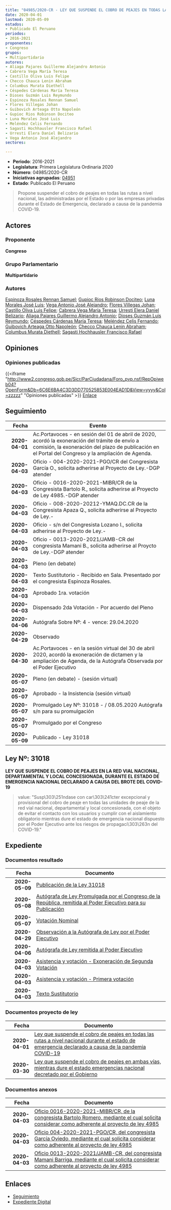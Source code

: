 ```yaml
---
title: "04985/2020-CR - LEY QUE SUSPENDE EL COBRO DE PEAJES EN TODAS LAS RUTAS A NIVEL NACIONAL DURANTE EL ESTADO DE EMERGENCIA DECLARADO A CAUSA DE LA PANDEMIA COVID-19"
date: 2020-04-01
lastmod: 2020-05-09
estados:
- Publicado El Peruano
periodos:
- 2016-2021
proponentes:
- Congreso
grupos:
- Multipartidario
autores:
- Aliaga Pajares Guillermo Alejandro Antonio
- Cabrera Vega María Teresa
- Castillo Oliva Luis Felipe
- Checco Chauca Lenin Abraham
- Columbus Murata Diethell
- Céspedes Cárdenas María Teresa
- Dioses Guzmán Luis Reymundo
- Espinoza Rosales Rennan Samuel
- Flores Villegas Johan
- Guibovich Arteaga Otto Napoleón
- Gupioc Rios Robinson Dociteo
- Luna Morales José Luis
- Meléndez Celis Fernando
- Sagasti Hochhausler Francisco Rafael
- Urresti Elera Daniel Belizario
- Vega Antonio José Alejandro
sectores:

---
```

- **Periodo**: 2016-2021
- **Legislatura**: Primera Legislatura Ordinaria 2020
- **Número**: 04985/2020-CR
- **Iniciativas agrupadas**: [04951](../../04900/04951)
- **Estado**: Publicado El Peruano

> Propone suspender el cobro de peajes en todas las rutas a nivel nacional, las administradas por el Estado o por las empresas privadas durante el Estado de Emergencia, declarado a causa de la pandemia COVID-19.


## Actores

### Proponente

**Congreso**

### Grupo Parlamentario

**Multipartidario**

### Autores

[Espinoza Rosales Rennan Samuel](mailto:mailto:respinoza@congreso.gob.pe); [Gupioc Rios Robinson Dociteo](mailto:mailto:rgupioc@congreso.gob.pe); [Luna Morales José Luis](mailto:mailto:jlunam@congreso.gob.pe); [Vega Antonio José Alejandro](mailto:mailto:jvegaa@congreso.gob.pe); [Flores Villegas Johan](mailto:mailto:jfloresv@congreso.gob.pe); [Castillo Oliva Luis Felipe](mailto:mailto:lcastilloo@congreso.gob.pe); [Cabrera Vega María Teresa](mailto:mailto:mcabrera@congreso.gob.pe); [Urresti Elera Daniel Belizario](mailto:mailto:durresti@congreso.gob.pe); [Aliaga Pajares Guillermo Alejandro Antonio](mailto:mailto:galiaga@congreso.gob.pe); [Dioses Guzmán Luis Reymundo](mailto:mailto:ldioses@congreso.gob.pe); [Céspedes Cárdenas María Teresa](mailto:mailto:mcespedes@congreso.gob.pe); [Meléndez Celis Fernando](mailto:mailto:fmelendez@congreso.gob.pe); [Guibovich Arteaga Otto Napoleón](mailto:mailto:oguibovich@congreso.gob.pe); [Checco Chauca Lenin Abraham](mailto:mailto:lchecco@congreso.gob.pe); [Columbus Murata Diethell](mailto:mailto:dcolumbus@congreso.gob.pe); [Sagasti Hochhausler Francisco Rafael](mailto:mailto:fsagasti@congreso.gob.pe)

## Opiniones

### Opiniones publicadas

{{<iframe "http://www2.congreso.gob.pe/Sicr/ParCiudadana/Foro_pvp.nsf/RepOpiweb04?OpenForm&Db=6C6E6BA4C3D3DD770525853E004EAD1D&View=yyyy&Col=zzzzz" "Opiniones publicadas" >}}
[Enlace](http://www2.congreso.gob.pe/Sicr/ParCiudadana/Foro_pvp.nsf/RepOpiweb04?OpenForm&Db=6C6E6BA4C3D3DD770525853E004EAD1D&View=yyyy&Col=zzzzz)


## Seguimiento

| Fecha | Evento |
|------:|--------|
| **2020-04-01** | Ac.Portavoces - en sesión del 01 de abril de 2020, acordó la exoneración del trámite de envío a comisión, la exoneración del plazo de publicación en el Portal del Congreso y la ampliación de Agenda. |
| **2020-04-03** | Oficio - 004-2020-2021-PGO/CR del Congresista García O., solicita adherirse al Proyecto de Ley.-DGP atender |
| **2020-04-03** | Oficio - 0016-2020-2021-MIBR/CR de la Congresista Bartolo R., solicita adherirse al Proyecto de Ley 4985.-DGP atender |
| **2020-04-03** | Oficio - 008-2020-20212-YMAQ.DC.CR de la Congresista Apaza Q., solicita adherirse al Proyecto de Ley.- |
| **2020-04-03** | Oficio - s/n del Congresista Lozano I., solicita adherirse al Proyecto de Ley.- |
| **2020-04-03** | Oficio - 0013-2020-2021/JAMB-CR del congresista Mamani B., solicita adherirse al Proycto de Ley.-DGP atender |
| **2020-04-03** | Pleno (en debate) |
| **2020-04-03** | Texto Sustitutorio - Recibido en Sala. Presentado por el congresista Espinoza Rosales. |
| **2020-04-03** | Aprobado 1ra. votación |
| **2020-04-03** | Dispensado 2da Votación - Por acuerdo del Pleno |
| **2020-04-06** | Autógrafa Sobre Nº: 4 - vence: 29.04.2020 |
| **2020-04-29** | Observado |
| **2020-04-30** | Ac.Portavoces - en la sesión virtual del 30 de abril 2020, acordó la exoneración de dictamen y la ampliación de Agenda, de la Autógrafa Observada por el Poder Ejecutivo |
| **2020-05-07** | Pleno (en debate) - (sesión virtual) |
| **2020-05-07** | Aprobado - la Insistencia (sesión virtual) |
| **2020-05-07** | Promulgado Ley Nº: 31018 - / 08.05.2020 Autógrafa s/n para su promulgación |
| **2020-05-07** | Promulgado por el Congreso |
| **2020-05-09** | Publicado - Ley 31018 |

## Ley Nº: 31018

**LEY QUE SUSPENDE EL COBRO DE PEAJES EN LA RED VIAL NACIONAL, DEPARTAMENTAL Y LOCAL CONCESIONADA, DURANTE EL ESTADO DE EMERGENCIA NACIONAL DECLARADO A CAUSA DEL BROTE DEL COVID-19**

> value: "Susp\303\251ndase con car\303\241cter excepcional y provisional del cobro de peaje en todas las unidades de peaje de la red vial nacional, departamental y local concesionada, con el objeto de evitar el contacto con los usuarios y cumplir con el aislamiento obligatorio mientras dure el estado de emergencia nacional dispuesto por el Poder Ejecutivo ante los riesgos de propagaci\303\263n del COVID-19."


## Expediente

### Documentos resultado

| Fecha | Documento |
|------:|-----------|
| **2020-05-09** | [Publicación de la Ley 31018](http://www.leyes.congreso.gob.pe/Documentos/2016_2021/ADLP/Normas_Legales/31018-LEY.pdf) |
| **2020-05-08** | [Autógrafa de Ley Promulgada por el Congreso de la República, remitida al Poder Ejecutivo para su Publicación](http://www.leyes.congreso.gob.pe/Documentos/2016_2021/Autografas/Ley_y_de_Resolucion_Legislativa/AU0495120200508..pdf) |
| **2020-05-07** | [Votación Nominal](http://www.leyes.congreso.gob.pe/Documentos/2016_2021/Asistencia_y_Votacion/Proyectos_de_Ley/Votacion_Nominal/VN04951-20200507.pdf) |
| **2020-04-29** | [Observación a la Autógrafa de Ley por el Poder Ejecutivo](http://www.leyes.congreso.gob.pe/Documentos/2016_2021/Observacion_a_la_Autografa/AUOB04951-20200429.pdf) |
| **2020-04-06** | [Autógrafa de Ley remitida al Poder Ejecutivo](http://www.leyes.congreso.gob.pe/Documentos/2016_2021/Autografas/Ley_y_de_Resolucion_Legislativa/AU04985200406.pdf) |
| **2020-04-03** | [Asistencia y votación - Exoneración de Segunda Votación](http://www.leyes.congreso.gob.pe/Documentos/2016_2021/Asistencia_y_Votacion/Proyectos_de_Ley/Exoneracion_de_Segunda_Votacion/ESV0495120200403.pdf) |
| **2020-04-03** | [Asistencia y votación - Primera votación](http://www.leyes.congreso.gob.pe/Documentos/2016_2021/Asistencia_y_Votacion/Proyectos_de_Ley/AV0495120200403.pdf) |
| **2020-04-03** | [Texto Sustitutorio](http://www.leyes.congreso.gob.pe/Documentos/2016_2021/Texto_Sustitutorio/Proyectos_de_Ley/TS0498520200403.pdf) |

### Documentos proyecto de ley

| Fecha | Documento |
|------:|-----------|
| **2020-04-01** | [Ley que suspende el cobro de peajes en todas las rutas a nivel nacional durante el estado de emergencia declarado a causa de la pandemia COVID-19](http://www.leyes.congreso.gob.pe/Documentos/2016_2021/Proyectos_de_Ley_y_de_Resoluciones_Legislativas/PL04985-20200401.pdf) |
| **2020-03-30** | [Ley que suspende el cobro de peajes en ambas vías, mientras dure el estado emergencias nacional decretado por el Gobierno](http://www.leyes.congreso.gob.pe/Documentos/2016_2021/Proyectos_de_Ley_y_de_Resoluciones_Legislativas/PL04951_20200330.pdf) |

### Documentos anexos

| Fecha | Documento |
|------:|-----------|
| **2020-04-03** | [Oficio 0016-2020-2021-MIBR/CR, de la congresista Bartolo Romero, mediante el cual solicita considerar como adherente al proyecto de ley 4985](http://www.leyes.congreso.gob.pe/Documentos/2016_2021/Oficios/Congresistas/OFICIO-0016-2020-2021-MIBR-CR.pdf) |
| **2020-04-03** | [Oficio 004-2020-2021-PGO/CR, del congresista García Oviedo, mediante el cual solicita considerar como adherente al proyecto de ley 4985](http://www.leyes.congreso.gob.pe/Documentos/2016_2021/Oficios/Congresistas/OFICIO-004-2020-2021-PGO-CR.pdf) |
| **2020-04-03** | [Oficio 0013-2020-2021/JAMB-CR, del congresista Mamani Barriga, mediante el cual solicita considerar como adherente al proyecto de ley 4985](http://www.leyes.congreso.gob.pe/Documentos/2016_2021/Oficios/Congresistas/OFICIO-0013-2020-2021-JAMB-CR.pdf) |

## Enlaces

- [Seguimiento](http://www2.congreso.gob.pe/Sicr/TraDocEstProc/CLProLey2016.nsf/f7fff46988ca05b1052578e100829cc7/8e4fc9418abfd1180525853e000c9753?OpenDocument)
- [Expediente Digital](http://www2.congreso.gob.pe/Sicr/TraDocEstProc/Expvirt_2011.nsf/visbusqptramdoc1621/04985?opendocument)

